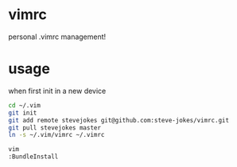 # vimrc
personal .vimrc management!

# usage
when first init in a new device
```bash
cd ~/.vim
git init
git add remote stevejokes git@github.com:steve-jokes/vimrc.git
git pull stevejokes master
ln -s ~/.vim/vimrc ~/.vimrc

vim 
:BundleInstall
```
